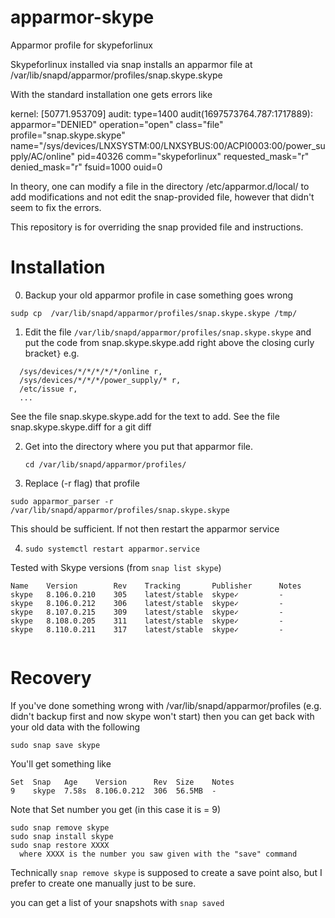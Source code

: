 # apparmor-skype
Apparmor profile for skypeforlinux

Skypeforlinux installed via snap installs an apparmor file at 
/var/lib/snapd/apparmor/profiles/snap.skype.skype

With the standard installation one gets errors like

 kernel: [50771.953709] audit: type=1400 audit(1697573764.787:1717889): apparmor="DENIED" operation="open" class="file" profile="snap.skype.skype" name="/sys/devices/LNXSYSTM:00/LNXSYBUS:00/ACPI0003:00/power_supply/AC/online" pid=40326 comm="skypeforlinux" requested_mask="r" denied_mask="r" fsuid=1000 ouid=0

In theory, one can modify a file in the directory /etc/apparmor.d/local/ to add modifications and not edit the snap-provided file, however that didn't seem to fix
the errors. 

This repository is for overriding the snap provided file and instructions.

# Installation 

0. Backup your old apparmor profile in case something goes wrong

  `sudp cp  /var/lib/snapd/apparmor/profiles/snap.skype.skype /tmp/`

1. Edit the file `/var/lib/snapd/apparmor/profiles/snap.skype.skype` and put the code from snap.skype.skype.add
   right above the closing curly bracket`}` e.g.
```
  /sys/devices/*/*/*/*/*/online r,
  /sys/devices/*/*/*/power_supply/* r,
  /etc/issue r,
  ...
```

See the file snap.skype.skype.add for the text to add.
See the file snap.skype.skype.diff for a git diff

2. Get into the directory where you put that apparmor file. 

   `cd /var/lib/snapd/apparmor/profiles/`
3. Replace (-r flag) that profile 

  `sudo apparmor_parser -r /var/lib/snapd/apparmor/profiles/snap.skype.skype`

This should be sufficient. If not then restart the apparmor service

4. `sudo systemctl restart apparmor.service`

Tested with Skype versions (from `snap list skype`)

```
Name    Version        Rev    Tracking       Publisher      Notes
skype   8.106.0.210    305    latest/stable  skype✓         -
skype   8.106.0.212    306    latest/stable  skype✓         -
skype   8.107.0.215    309    latest/stable  skype✓         -
skype   8.108.0.205    311    latest/stable  skype✓         -
skype   8.110.0.211    317    latest/stable  skype✓         -


```

# Recovery
If you've done something wrong with /var/lib/snapd/apparmor/profiles (e.g. didn't backup first and now skype won't start)
then you can get back with your old data with the following

```
sudo snap save skype
```
You'll get something like
```
Set  Snap   Age    Version      Rev  Size    Notes
9    skype  7.58s  8.106.0.212  306  56.5MB  -
```
Note that Set number you get (in this case it is = 9)

```
sudo snap remove skype
sudo snap install skype
sudo snap restore XXXX
  where XXXX is the number you saw given with the "save" command
```

Technically `snap remove skype` is supposed to create a save point also, but I prefer
to create one manually just to be sure. 

you can get a list of your snapshots with `snap saved`
